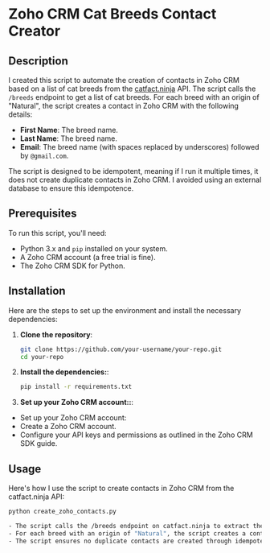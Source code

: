 # Zoho CRM Cat Breeds Contact Creator

## Description
I created this script to automate the creation of contacts in Zoho CRM based on a list of cat breeds from the [catfact.ninja](https://catfact.ninja/) API. The script calls the `/breeds` endpoint to get a list of cat breeds. For each breed with an origin of "Natural", the script creates a contact in Zoho CRM with the following details:
- **First Name**: The breed name.
- **Last Name**: The breed name.
- **Email**: The breed name (with spaces replaced by underscores) followed by `@gmail.com`.

The script is designed to be idempotent, meaning if I run it multiple times, it does not create duplicate contacts in Zoho CRM. I avoided using an external database to ensure this idempotence.

## Prerequisites
To run this script, you'll need:
- Python 3.x and `pip` installed on your system.
- A Zoho CRM account (a free trial is fine).
- The Zoho CRM SDK for Python.

## Installation
Here are the steps to set up the environment and install the necessary dependencies:

1. **Clone the repository**:
   ```bash
   git clone https://github.com/your-username/your-repo.git
   cd your-repo
2. **Install the dependencies:**:
   ```bash
   pip install -r requirements.txt
3. **Set up your Zoho CRM account::**:
- Set up your Zoho CRM account:
- Create a Zoho CRM account.
- Configure your API keys and permissions as outlined in the Zoho CRM SDK guide.

## Usage
Here's how I use the script to create contacts in Zoho CRM from the catfact.ninja API:
```bash
python create_zoho_contacts.py

- The script calls the /breeds endpoint on catfact.ninja to extract the cat breeds.
- For each breed with an origin of "Natural", the script creates a contact in Zoho CRM.
- The script ensures no duplicate contacts are created through idempotent techniques.

